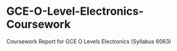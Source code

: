 # GCE-O-Level-Electronics-Coursework
Coursework Report for GCE O Levels Electronics (Syllabus 6063)
